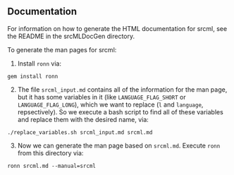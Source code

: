 Documentation
-------------

For information on how to generate the HTML documentation for srcml, see the README in the srcMLDocGen directory.


To generate the man pages for srcml:

1. Install `ronn` via:

```
gem install ronn
```

2. The file `srcml_input.md` contains all of the information for the
man page, but it has some variables in it (like `LANGUAGE_FLAG_SHORT` or
`LANGUAGE_FLAG_LONG`), which we want to replace (`l` and `language`,
repsectively). So we execute a bash script to find all of these variables
and replace them with the desired name, via:

```
./replace_variables.sh srcml_input.md srcml.md
```

3. Now we can generate the man page based on `srcml.md`. Execute `ronn`
from this directory via:

```
ronn srcml.md --manual=srcml
```

